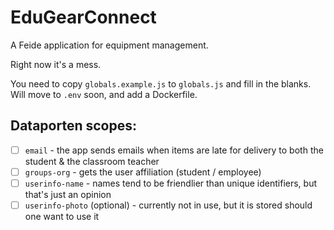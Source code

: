 # EduGearConnect
A Feide application for equipment management.

Right now it's a mess.

You need to copy `globals.example.js` to `globals.js` and fill in the blanks. Will move to `.env` soon, and add a Dockerfile.

## Dataporten scopes: 
- [ ] `email` - the app sends emails when items are late for delivery to both the student & the classroom teacher
- [ ] `groups-org` - gets the user affiliation (student / employee)
- [ ] `userinfo-name` - names tend to be friendlier than unique identifiers, but that's just an opinion
- [ ] `userinfo-photo` (optional) - currently not in use, but it is stored should one want to use it
